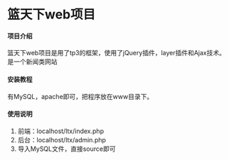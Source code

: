 # 篮天下web项目

#### 项目介绍
篮天下web项目是用了tp3的框架，使用了jQuery插件，layer插件和Ajax技术。是一个新闻类网站


#### 安装教程
有MySQL，apache即可，把程序放在www目录下。

#### 使用说明

1. 前端：localhost/ltx/index.php
2. 后台：localhost/ltx/admin.php
3. 导入MySQL文件，直接source即可